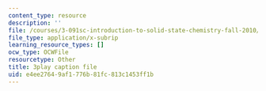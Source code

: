 ```yaml
---
content_type: resource
description: ''
file: /courses/3-091sc-introduction-to-solid-state-chemistry-fall-2010/e4ee27649af1776b81fc813c1453ff1b_0oqHExM3_Ko.srt
file_type: application/x-subrip
learning_resource_types: []
ocw_type: OCWFile
resourcetype: Other
title: 3play caption file
uid: e4ee2764-9af1-776b-81fc-813c1453ff1b
---
```

